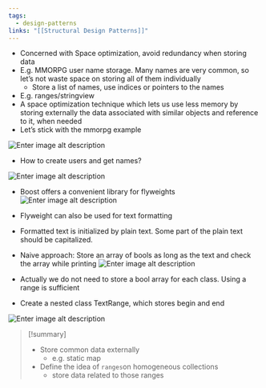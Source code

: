 ```yaml
---
tags:
  - design-patterns
links: "[[Structural Design Patterns]]"
---
```


- Concerned with Space optimization, avoid redundancy when storing data
- E.g. MMORPG user name storage. Many names are very common, so let’s not waste space on storing all of them individually
	- Store a list of names, use indices or pointers to the names
- E.g. ranges/stringview
- A space optimization technique which lets us use less memory by storing externally the data associated with similar objects and reference to it, when needed
- Let’s stick with the mmorpg example

![Enter image alt description](IMG-2024-05-31-134031796.png)

- How to create users and get names?

![Enter image alt description](IMG-2024-05-31-134032003.png)

- Boost offers a convenient library for flyweights
![Enter image alt description](IMG-2024-05-31-134032013.png)

- Flyweight can also be used for text formatting
- Formatted text is initialized by plain text. Some part of the plain text should be capitalized.
- Naive approach: Store an array of bools as long as the text and check the array while printing
![Enter image alt description](IMG-2024-05-31-134032200.png)

- Actually we do not need to store a bool array for each class. Using a range is sufficient

- Create a nested class TextRange, which stores begin and end

![Enter image alt description](IMG-2024-05-31-134032258.png)

> [!summary]
>  - Store common data externally
> 	 - e.g. static map
>  - Define the idea of `ranges`on homogeneous collections
> 	 - store data related to those ranges
